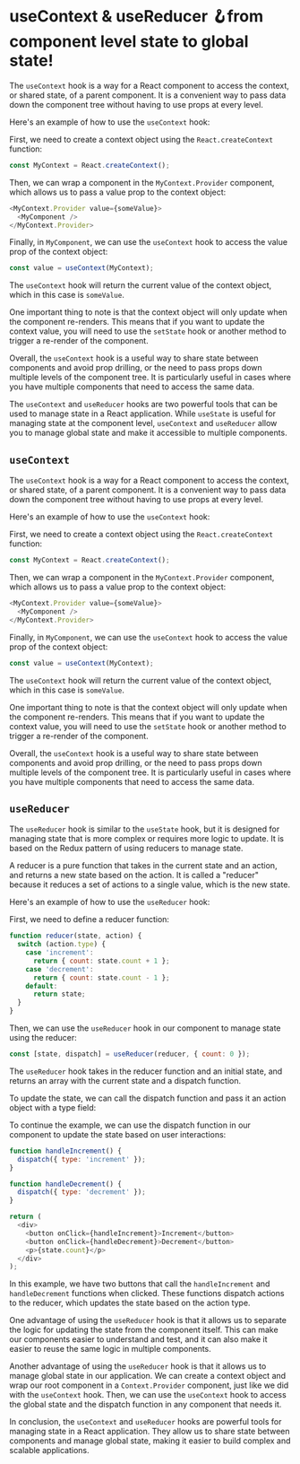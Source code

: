 # useContext & useReducer 🪝from component level state to global state!

The `useContext` hook is a way for a React component to access the context, or shared state, of a parent component. It is a convenient way to pass data down the component tree without having to use props at every level.

Here's an example of how to use the `useContext` hook:

First, we need to create a context object using the `React.createContext` function:

```javascript
const MyContext = React.createContext();
```

Then, we can wrap a component in the `MyContext.Provider` component, which allows us to pass a value prop to the context object:

```javascript
<MyContext.Provider value={someValue}>
  <MyComponent />
</MyContext.Provider>
```

Finally, in `MyComponent`, we can use the `useContext` hook to access the value prop of the context object:

```javascript
const value = useContext(MyContext);
```

The `useContext` hook will return the current value of the context object, which in this case is `someValue`.

One important thing to note is that the context object will only update when the component re-renders. This means that if you want to update the context value, you will need to use the `setState` hook or another method to trigger a re-render of the component.

Overall, the `useContext` hook is a useful way to share state between components and avoid prop drilling, or the need to pass props down multiple levels of the component tree. It is particularly useful in cases where you have multiple components that need to access the same data.

The `useContext` and `useReducer` hooks are two powerful tools that can be used to manage state in a React application. While `useState` is useful for managing state at the component level, `useContext` and `useReducer` allow you to manage global state and make it accessible to multiple components.

## `useContext`

The `useContext` hook is a way for a React component to access the context, or shared state, of a parent component. It is a convenient way to pass data down the component tree without having to use props at every level.

Here's an example of how to use the `useContext` hook:

First, we need to create a context object using the `React.createContext` function:

```javascript
const MyContext = React.createContext();
```

Then, we can wrap a component in the `MyContext.Provider` component, which allows us to pass a value prop to the context object:

```javascript
<MyContext.Provider value={someValue}>
  <MyComponent />
</MyContext.Provider>
```

Finally, in `MyComponent`, we can use the `useContext` hook to access the value prop of the context object:

```javascript
const value = useContext(MyContext);
```

The `useContext` hook will return the current value of the context object, which in this case is `someValue`.

One important thing to note is that the context object will only update when the component re-renders. This means that if you want to update the context value, you will need to use the `setState` hook or another method to trigger a re-render of the component.

Overall, the `useContext` hook is a useful way to share state between components and avoid prop drilling, or the need to pass props down multiple levels of the component tree. It is particularly useful in cases where you have multiple components that need to access the same data.

## `useReducer`

The `useReducer` hook is similar to the `useState` hook, but it is designed for managing state that is more complex or requires more logic to update. It is based on the Redux pattern of using reducers to manage state.

A reducer is a pure function that takes in the current state and an action, and returns a new state based on the action. It is called a "reducer" because it reduces a set of actions to a single value, which is the new state.

Here's an example of how to use the `useReducer` hook:

First, we need to define a reducer function:

```javascript
function reducer(state, action) {
  switch (action.type) {
    case 'increment':
      return { count: state.count + 1 };
    case 'decrement':
      return { count: state.count - 1 };
    default:
      return state;
  }
}
```

Then, we can use the `useReducer` hook in our component to manage state using the reducer:

```javascript
const [state, dispatch] = useReducer(reducer, { count: 0 });
```

The `useReducer` hook takes in the reducer function and an initial state, and returns an array with the current state and a dispatch function.

To update the state, we can call the dispatch function and pass it an action object with a type field:

To continue the example, we can use the dispatch function in our component to update the state based on user interactions:

```javascript
function handleIncrement() {
  dispatch({ type: 'increment' });
}

function handleDecrement() {
  dispatch({ type: 'decrement' });
}

return (
  <div>
    <button onClick={handleIncrement}>Increment</button>
    <button onClick={handleDecrement}>Decrement</button>
    <p>{state.count}</p>
  </div>
);
```

In this example, we have two buttons that call the `handleIncrement` and `handleDecrement` functions when clicked. These functions dispatch actions to the reducer, which updates the state based on the action type.

One advantage of using the `useReducer` hook is that it allows us to separate the logic for updating the state from the component itself. This can make our components easier to understand and test, and it can also make it easier to reuse the same logic in multiple components.

Another advantage of using the `useReducer` hook is that it allows us to manage global state in our application. We can create a context object and wrap our root component in a `Context.Provider` component, just like we did with the `useContext` hook. Then, we can use the `useContext` hook to access the global state and the dispatch function in any component that needs it.

In conclusion, the `useContext` and `useReducer` hooks are powerful tools for managing state in a React application. They allow us to share state between components and manage global state, making it easier to build complex and scalable applications.